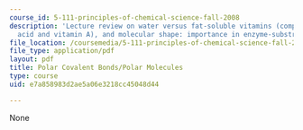 ```yaml
---
course_id: 5-111-principles-of-chemical-science-fall-2008
description: 'Lecture review on water versus fat-soluble vitamins (comparing folic
  acid and vitamin A), and molecular shape: importance in enzyme-substrate complexes.'
file_location: /coursemedia/5-111-principles-of-chemical-science-fall-2008/e7a858983d2ae5a06e3218cc45048d44_bioex_lect13.pdf
file_type: application/pdf
layout: pdf
title: Polar Covalent Bonds/Polar Molecules
type: course
uid: e7a858983d2ae5a06e3218cc45048d44

---
```

None